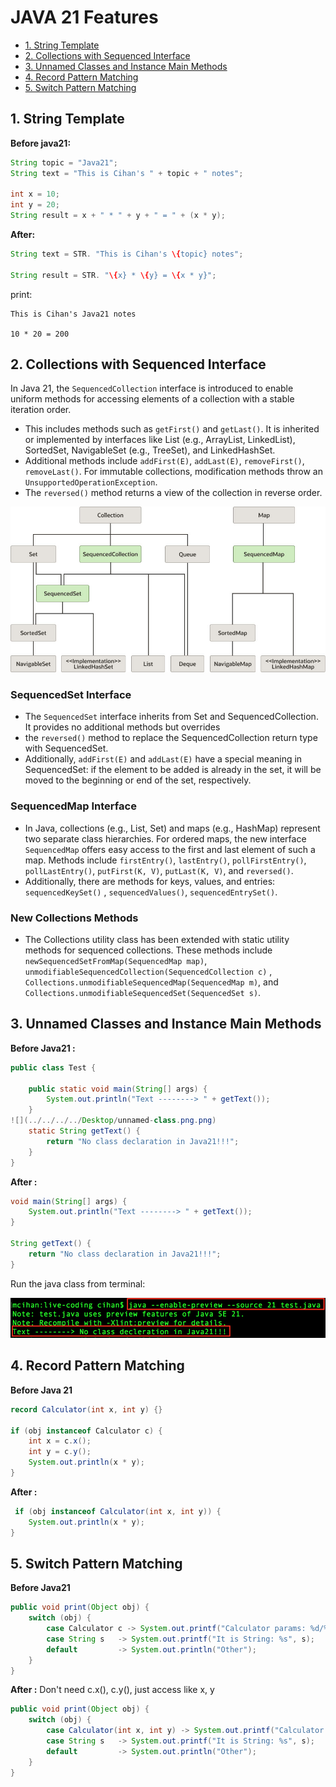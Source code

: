 # JAVA 21 Features  <!-- omit in toc -->

- [1. String Template](#1-string-template)
- [2. Collections with Sequenced Interface](#2-collections-with-sequenced-interface)
- [3. Unnamed Classes and Instance Main Methods](#3-unnamed-classes-and-instance-main-methods)
- [4. Record Pattern Matching](#4-record-pattern-matching)
- [5. Switch Pattern Matching](#5-switch-pattern-matching)


## 1. String Template

**Before java21:** 

```java
String topic = "Java21";
String text = "This is Cihan's " + topic + " notes";

int x = 10;
int y = 20;
String result = x + " * " + y + " = " + (x * y);
```

**After:**
```java
String text = STR. "This is Cihan's \{topic} notes";

String result = STR. "\{x} * \{y} = \{x * y}";
```

print:
```
This is Cihan's Java21 notes

10 * 20 = 200
```


## 2. Collections with Sequenced Interface

In Java 21, the `SequencedCollection` interface is introduced to enable uniform methods for accessing elements of a collection with a stable iteration order. 
- This includes methods such as `getFirst()` and `getLast()`. It is inherited or implemented by interfaces like List (e.g., ArrayList, LinkedList), SortedSet, NavigableSet (e.g., TreeSet), and LinkedHashSet. 
- Additional methods include `addFirst(E)`, `addLast(E)`, `removeFirst()`, `removeLast()`. For immutable collections, modification methods throw an `UnsupportedOperationException`. 
- The `reversed()` method returns a view of the collection in reverse order.


![img.png](images/java/sequenced-interface.png)

### SequencedSet Interface <!-- omit in toc -->

- The `SequencedSet` interface inherits from Set and SequencedCollection. It provides no additional methods but overrides
- the `reversed()` method to replace the SequencedCollection return type with SequencedSet. 
- Additionally, `addFirst(E)` and `addLast(E)` have a special meaning in SequencedSet: if the element to be added is already in the set, it will be moved to the beginning or end of the set, respectively.

### SequencedMap Interface <!-- omit in toc -->

- In Java, collections (e.g., List, Set) and maps (e.g., HashMap) represent two separate class hierarchies. For ordered
maps, the new interface `SequencedMap` offers easy access to the first and last element of such a map. 
Methods include `firstEntry()`, `lastEntry()`, `pollFirstEntry()`, `pollLastEntry()`, `putFirst(K, V)`, `putLast(K, V)`,
and `reversed()`. 
- Additionally, there are methods for keys, values, and entries: `sequencedKeySet()` , `sequencedValues()`, `sequencedEntrySet()`.

### New Collections Methods <!-- omit in toc -->

- The Collections utility class has been extended with static utility methods for sequenced collections. These methods
include `newSequencedSetFromMap(SequencedMap map)`, `unmodifiableSequencedCollection(SequencedCollection c)`
, `Collections.unmodifiableSequencedMap(SequencedMap m)`, and `Collections.unmodifiableSequencedSet(SequencedSet s)`.



## 3. Unnamed Classes and Instance Main Methods

**Before Java21 :**

```java
public class Test {
    
    public static void main(String[] args) {
        System.out.println("Text --------> " + getText());
    }
![](../../../../Desktop/unnamed-class.png.png)
    static String getText() {
        return "No class declaration in Java21!!!";
    }
}
```
**After :**  
```java
void main(String[] args) {
    System.out.println("Text --------> " + getText());
}

String getText() {
    return "No class declaration in Java21!!!";
}
```

Run the java class from terminal:

![img.png](images/java/unnamed-class.png)


##  4. Record Pattern Matching

**Before Java 21**

```java
record Calculator(int x, int y) {}

if (obj instanceof Calculator c) {
    int x = c.x();
    int y = c.y();
    System.out.println(x * y); 
}  
```
**After :**

```java
 if (obj instanceof Calculator(int x, int y)) {
    System.out.println(x * y);
}
```


## 5. Switch Pattern Matching 

**Before Java21**

```java
public void print(Object obj) {
    switch (obj) {
        case Calculator c -> System.out.printf("Calculator params: %d/%d%n", c.x(), c.y());
        case String s   -> System.out.printf("It is String: %s", s);
        default         -> System.out.println("Other");
    }
}
```



**After :** Don't need c.x(), c.y(), just access like x, y

```java
public void print(Object obj) {
    switch (obj) {
        case Calculator(int x, int y) -> System.out.printf("Calculator params: %d/%d%n", x, y);
        case String s   -> System.out.printf("It is String: %s", s);
        default         -> System.out.println("Other");
    }
}
```


